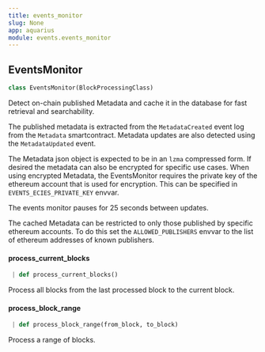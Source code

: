 ```yaml
---
title: events_monitor
slug: None
app: aquarius
module: events.events_monitor
---
```

## EventsMonitor

```python
class EventsMonitor(BlockProcessingClass)
```

Detect on-chain published Metadata and cache it in the database for
fast retrieval and searchability.

The published metadata is extracted from the `MetadataCreated`
event log from the `Metadata` smartcontract. Metadata updates are also detected using
the `MetadataUpdated` event.

The Metadata json object is expected to be
in an `lzma` compressed form. If desired the metadata can also be encrypted for specific
use cases. When using encrypted Metadata, the EventsMonitor requires the private key of
the ethereum account that is used for encryption. This can be specified in `EVENTS_ECIES_PRIVATE_KEY`
envvar.

The events monitor pauses for 25 seconds between updates.

The cached Metadata can be restricted to only those published by specific ethereum accounts.
To do this set the `ALLOWED_PUBLISHERS` envvar to the list of ethereum addresses of known publishers.

#### process\_current\_blocks

```python
 | def process_current_blocks()
```

Process all blocks from the last processed block to the current block.

#### process\_block\_range

```python
 | def process_block_range(from_block, to_block)
```

Process a range of blocks.

